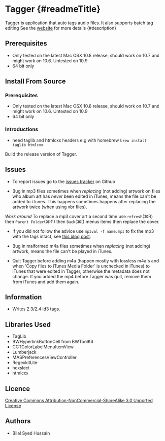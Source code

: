 Tagger {#readmeTitle}
=====
Tagger is application that auto tags audio files. It also supports batch tag editing See the [website](http://bilalh.github.com/projects/tagger/ "details") for more  details 
{#description}

Prerequisites
-------------
* Only tested on the latest Mac OSX 10.8 release, should work on 10.7 and might work on 10.6.  Untested on 10.9
* 64 bit only

Install From Source
-------------------
### Prerequisites
* Only tested on the latest Mac OSX 10.8 release, should work on 10.7 and might work on 10.6. Untested on 10.9
* 64 bit only

### Introductions
* need taglib and htmlcxx headers e.g with homebrew
  `brew install taglib htmlcxx`

Build the release version of Tagger.

Issues
------
* To report issues go to the [issues tracker](https://github.com/Bilalh/Tagger/issues "Issues") on Github

* Bug in mp3 files sometimes when *replacing* (not adding) artwork on files who album art has *never* been edited in iTunes, means the file can't be added to iTunes. This happens sometimes happens after replacing the artwork twice (when using vbr files).

*Work around*
To replace a mp3 cover art a second time use `refresh`(⌘R) then `Parent Folder`(⌘↑) then `Back`(⌘\[) menus items then replace the cover.

* If you did not follow the advice use `mp3val -f name.mp3` to fix the mp3 with the tags intact, see 
[this blog post](http://bilalh.github.com/2011/12/24/fixing-corrupt-mp3s/ "Fixing corrupt mp3s"). 

* Bug in malformed m4a files sometimes when *replacing* (not adding) artwork, means the file can't be played in iTunes.

* Quit Tagger before adding m4a (happen mostly with lossless m4a's and when 'Copy files to iTunes Media Folder' is unchecked in iTunes) to iTunes that were edited in Tagger, otherwise the metadata does not change. If you  added the mp4 before Tagger was quit, remove them from iTunes and add them again.

Information
----------
* Writes 2.3/2.4 id3 tags.

Libraries Used
--------------
* TagLib
* BWHyperlinkButtonCell from BWToolKit
* CCTColorLabelMenuItemView
* Lumberjack
* MASPreferencesViewController
* RegexkitLite
* hcxslect
* htmlcxx

Licence
-------
[Creative Commons Attribution-NonCommercial-ShareAlike 3.0 Unported License](http://creativecommons.org/licenses/by-nc-sa/3.0/ "Full details")

Authors
-------
* Bilal Syed Hussain

